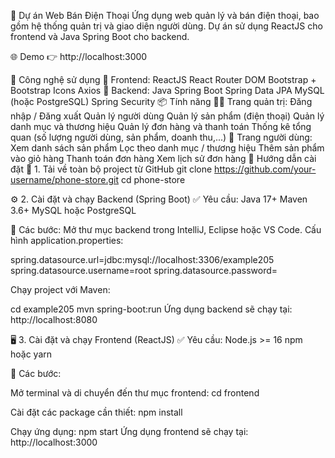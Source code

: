 📱 Dự án Web Bán Điện Thoại
Ứng dụng web quản lý và bán điện thoại, bao gồm hệ thống quản trị và giao diện người dùng. Dự án sử dụng ReactJS cho frontend và Java Spring Boot cho backend.

🌐 Demo
👉 http://localhost:3000

🧩 Công nghệ sử dụng
🔹 Frontend:
ReactJS
React Router DOM
Bootstrap + Bootstrap Icons
Axios
🔹 Backend:
Java Spring Boot
Spring Data JPA
MySQL (hoặc PostgreSQL)
Spring Security
📦 Tính năng
👨‍💻 Trang quản trị:
Đăng nhập / Đăng xuất
Quản lý người dùng
Quản lý sản phẩm (điện thoại)
Quản lý danh mục và thương hiệu
Quản lý đơn hàng và thanh toán
Thống kê tổng quan (số lượng người dùng, sản phẩm, doanh thu,...)
👤 Trang người dùng:
Xem danh sách sản phẩm
Lọc theo danh mục / thương hiệu
Thêm sản phẩm vào giỏ hàng
Thanh toán đơn hàng
Xem lịch sử đơn hàng
🚀 Hướng dẫn cài đặt
🔧 1. Tải về toàn bộ project từ GitHub
git clone https://github.com/your-username/phone-store.git cd phone-store

⚙️ 2. Cài đặt và chạy Backend (Spring Boot)
✅ Yêu cầu: Java 17+ Maven 3.6+ MySQL hoặc PostgreSQL

📍 Các bước: Mở thư mục backend trong IntelliJ, Eclipse hoặc VS Code. Cấu hình application.properties:

spring.datasource.url=jdbc:mysql://localhost:3306/example205 spring.datasource.username=root spring.datasource.password=

Chạy project với Maven:

cd example205 mvn spring-boot:run Ứng dụng backend sẽ chạy tại: http://localhost:8080

🖥️ 3. Cài đặt và chạy Frontend (ReactJS)
✅ Yêu cầu: Node.js >= 16 npm hoặc yarn

📍 Các bước:

Mở terminal và di chuyển đến thư mục frontend: cd frontend

Cài đặt các package cần thiết: npm install

Chạy ứng dụng: npm start Ứng dụng frontend sẽ chạy tại: http://localhost:3000

